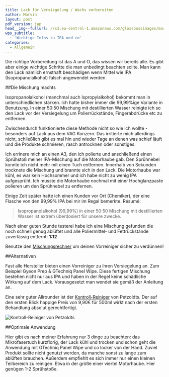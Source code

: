```yaml
---
title: Lack für Versiegelung / Wachs vorbereiten
author: Marvin
layout: post
pdf_version: jap
head__img--fullurl: //s3.eu-central-1.amazonaws.com/glossbossimages/marvin/997carrerasgrau/P1010750.JPG
wps_subtitle:
  - 'Wichtige Infos zu IPA und co'
categories:
  - Allgemein
---
```


Die richtige Vorbereitung ist das A und O, das wissen wir bereits alle. Es gibt aber einige wichtige Schritte die man unbedingt beachten sollte. Man kann den Lack nämlich ernsthaft beschädigen wenn Mittel wie IPA (Isopropanolalkohol) falsch angewendet werden.

##Die Mischung machts

Isopropanolalkohol (manchmal auch Ispropylalkohol) bekommt man in unterschiedlichen stärken. Ich hatte bisher immer die 99,99%ige Variante in Benutzung. In einer 50:50 Mischung mit destillierten Wasser reinigte ich so den Lack vor der Versiegelung um Polierrückstände, Fingerabdrücke etc zu entfernen. 

Zwischendurch funktionierte diese Methode nicht so wie ich wollte - besonders auf Lack aus dem VAG Konzern. Das irritierte mich allerdings nicht, schließlich gibt es mal hin und wieder Tage an denen was schief läuft und die Produkte schmieren, rasch antrocknen oder sonstiges.

Ich errinere mich an einen A3, den ich polierte und anschließend einen Sprühstoß meiner IPA-Mischung auf die Motorhaube gab. Den Sprühnebel konnte ich nicht mehr mit einen Tuch entfernen. Innerhalb von Sekunden trocknete die Mischung und brannte sich in den Lack. 
Die Motorhaube war kühl, es war kein Hochsommer und ich habe nicht zu wenig IPA aufgesprüht. Ich musste die Motorhaube nochmal mit einer Hochglanzpaste polieren um den Sprühnebel zu entfernen.

Einige Zeit später hatte ich einen Kunden vor Ort (Chemiker), der eine Flasche von den 99,99% IPA bei mir im Regal bemerkte. Résumé:

>Isopropanolalkohol (99,99%) in einer 50:50 Mischung mit destillierten Wasser ist extrem überdosiert für unsere zwecke.

Nach einer guten Stunde testerei habe ich eine Mischung gefunden die noch schnell genug ablüftet und alle Poliermittel- und Fettrückstände zuverlässig entfernt: **1:12**

Benutze den [Mischungsrechner](/mischungsrechner) um deinen Vorreiniger sicher zu verdünnen!

##Alternativen

Fast alle Hersteller bieten einen Vorreiniger zu ihren Versiegelung an. Zum Beispiel Gyeon Prep & GTechniq Panel Wipe. Diese fertigen Mischung bestehen nicht nur aus IPA und haben in der Regel keine schädliche Wirkung auf dem Lack. Vorausgesetzt man wendet sie gemäß der Anleitung an.

Eine sehr guter Allrounder ist der [Kontroll-Reiniger](http://www.petzoldts.de/shop/Kontroll-Reiniger-zur-Politurkontrolle,-Petzoldts-p-1960.html) von Petzoldts. Der auf den ersten Blick happige Preis von 9,90€ für 500ml wirkt nach der ersten Behandlung absolut gerechtfertigt. 

![Kontroll-Reiniger von Petzoldts](http://autopflege-mieth.de/work_/997carrerasgrau/P1010750.JPG)

##Optimale Anwendung

Hier gibt es nach meiner Erfahrung nur 3 dinge zu beachten: das Mikrofasertuch kurzflorig, der Lack kühl und trocken und schon geht die Anwendung mit GTechniq Panel Wipe und co locker von der Hand.
Zuviel Produkt sollte nicht genutzt werden, da manche sonst zu lange zum ablüften brauchen. Außerdem empfiehlt es sich immer nur einen kleinen Teilbereich zu reinigen. Etwa in der größe einer viertel Motorhaube. Hier genügen 1-2 Sprühstoße.
